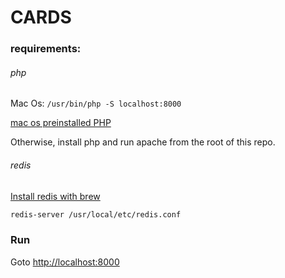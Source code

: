 # CARDS

### requirements:

###### php

Mac Os: `/usr/bin/php -S localhost:8000`

[mac os preinstalled PHP](https://medium.com/@romaninsh/install-php-7-2-on-macos-high-sierra-with-homebrew-bdc4d1b04ea6)

Otherwise, install php and run apache from the root of this repo.

###### redis

[Install redis with brew](https://gist.github.com/tomysmile/1b8a321e7c58499ef9f9441b2faa0aa8)

```bash
redis-server /usr/local/etc/redis.conf
```

### Run

Goto [http://localhost:8000](http://localhost:8000)

